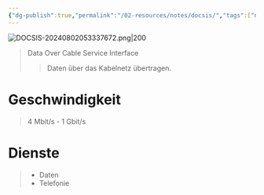 ```yaml
---
{"dg-publish":true,"permalink":"/02-resources/notes/docsis/","tags":["netzwerk","hardware"],"noteIcon":"","updated":"2025-07-12T13:31:41.000+02:00"}
---
```


![DOCSIS-20240802053337672.png|200](/img/user/02%20-%20RESOURCES/Files/IMG/DOCSIS-20240802053337672.png)
>Data Over Cable Service Interface
>>Daten über das Kabelnetz übertragen.

# Geschwindigkeit
>4 Mbit/s - 1 Gbit/s

# Dienste
>- Daten 
>- Telefonie